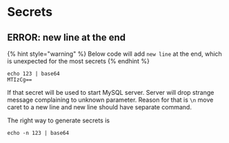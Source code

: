 # Secrets

## ERROR: new line at the end

{% hint style="warning" %}
Below code will add `new line` at the end, which is unexpected for the most secrets
{% endhint %}

```
echo 123 | base64
MTIzCg==
```

If that secret will be used to start MySQL server. Server will drop strange message complaining to unknown parameter. Reason for that is `\n` move caret to a new line and new line should have separate command.&#x20;

The right way to generate secrets is

```
echo -n 123 | base64
```


